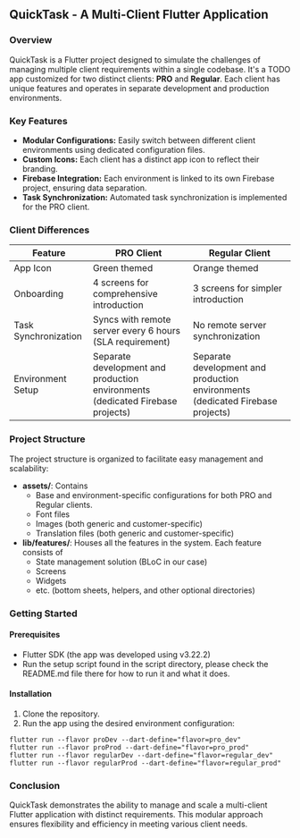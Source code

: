 ## QuickTask - A Multi-Client Flutter Application

### Overview

QuickTask is a Flutter project designed to simulate the challenges of managing multiple client requirements within a single codebase. It's a TODO app customized for two distinct clients: **PRO** and **Regular**. Each client has unique features and operates in separate development and production environments.

### Key Features

- **Modular Configurations:** Easily switch between different client environments using dedicated configuration files.
- **Custom Icons:** Each client has a distinct app icon to reflect their branding.
- **Firebase Integration:** Each environment is linked to its own Firebase project, ensuring data separation.
- **Task Synchronization:** Automated task synchronization is implemented for the PRO client.

### Client Differences

| Feature  | PRO Client | Regular Client |
|---|---|---|
| App Icon | Green themed | Orange themed |
| Onboarding | 4 screens for comprehensive introduction | 3 screens for simpler introduction |
| Task Synchronization | Syncs with remote server every 6 hours (SLA requirement) | No remote server synchronization |
| Environment Setup | Separate development and production environments (dedicated Firebase projects) | Separate development and production environments (dedicated Firebase projects) |

### Project Structure

The project structure is organized to facilitate easy management and scalability:
- **assets/**: Contains
  - Base and environment-specific configurations for both PRO and Regular clients.
  - Font files
  - Images (both generic and customer-specific)
  - Translation files (both generic and customer-specific)
- **lib/features/**: Houses all the features in the system. Each feature consists of
  - State management solution (BLoC in our case)
  - Screens
  - Widgets
  - etc. (bottom sheets, helpers, and other optional directories)

### Getting Started

#### Prerequisites
- Flutter SDK (the app was developed using v3.22.2)
- Run the setup script found in the script directory, please check the README.md file there for how to run it and what it does.

#### Installation
1. Clone the repository.
2. Run the app using the desired environment configuration:

```
flutter run --flavor proDev --dart-define="flavor=pro_dev"
flutter run --flavor proProd --dart-define="flavor=pro_prod"
flutter run --flavor regularDev --dart-define="flavor=regular_dev"
flutter run --flavor regularProd --dart-define="flavor=regular_prod"
```

### Conclusion

QuickTask demonstrates the ability to manage and scale a multi-client Flutter application with distinct requirements. This modular approach ensures flexibility and efficiency in meeting various client needs.